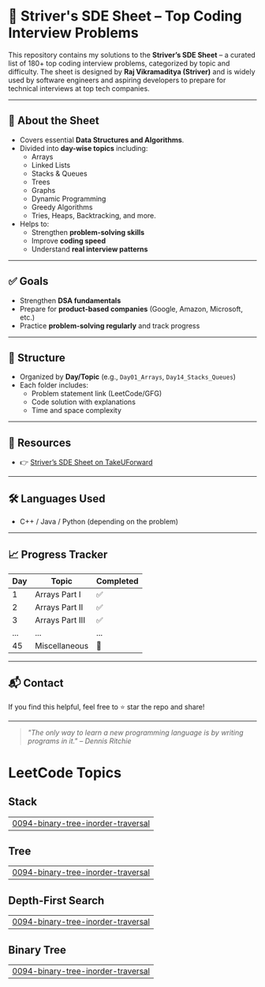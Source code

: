 # 🧠 Striver's SDE Sheet – Top Coding Interview Problems

This repository contains my solutions to the **Striver’s SDE Sheet** – a curated list of 180+ top coding interview problems, categorized by topic and difficulty. The sheet is designed by **Raj Vikramaditya (Striver)** and is widely used by software engineers and aspiring developers to prepare for technical interviews at top tech companies.

---

## 📌 About the Sheet

- Covers essential **Data Structures and Algorithms**.
- Divided into **day-wise topics** including:
  - Arrays
  - Linked Lists
  - Stacks & Queues
  - Trees
  - Graphs
  - Dynamic Programming
  - Greedy Algorithms
  - Tries, Heaps, Backtracking, and more.
- Helps to:
  - Strengthen **problem-solving skills**
  - Improve **coding speed**
  - Understand **real interview patterns**

---

## ✅ Goals

- Strengthen **DSA fundamentals**
- Prepare for **product-based companies** (Google, Amazon, Microsoft, etc.)
- Practice **problem-solving regularly** and track progress

---

## 📁 Structure

- Organized by **Day/Topic** (e.g., `Day01_Arrays`, `Day14_Stacks_Queues`)
- Each folder includes:
  - Problem statement link (LeetCode/GFG)
  - Code solution with explanations
  - Time and space complexity

---

## 🔗 Resources

- 👉 [Striver’s SDE Sheet on TakeUForward](https://takeuforward.org/interviews/strivers-sde-sheet-top-coding-interview-problems/)

---

## 🛠 Languages Used

- C++ / Java / Python (depending on the problem)

---

## 📈 Progress Tracker

| Day | Topic | Completed |
|-----|-------|-----------|
| 1   | Arrays Part I | ✅ |
| 2   | Arrays Part II | ✅ |
| 3   | Arrays Part III | ✅ |
| ... | ...   | ... |
| 45  | Miscellaneous | 🔄 |

---

## 📬 Contact

If you find this helpful, feel free to ⭐ star the repo and share!

---

> *"The only way to learn a new programming language is by writing programs in it." – Dennis Ritchie*

<!---LeetCode Topics Start-->
# LeetCode Topics
## Stack
|  |
| ------- |
| [0094-binary-tree-inorder-traversal](https://github.com/Tanmaygupta8503/strivers-sde-sheet-top-coding-interview-problems/tree/master/0094-binary-tree-inorder-traversal) |
## Tree
|  |
| ------- |
| [0094-binary-tree-inorder-traversal](https://github.com/Tanmaygupta8503/strivers-sde-sheet-top-coding-interview-problems/tree/master/0094-binary-tree-inorder-traversal) |
## Depth-First Search
|  |
| ------- |
| [0094-binary-tree-inorder-traversal](https://github.com/Tanmaygupta8503/strivers-sde-sheet-top-coding-interview-problems/tree/master/0094-binary-tree-inorder-traversal) |
## Binary Tree
|  |
| ------- |
| [0094-binary-tree-inorder-traversal](https://github.com/Tanmaygupta8503/strivers-sde-sheet-top-coding-interview-problems/tree/master/0094-binary-tree-inorder-traversal) |
<!---LeetCode Topics End-->